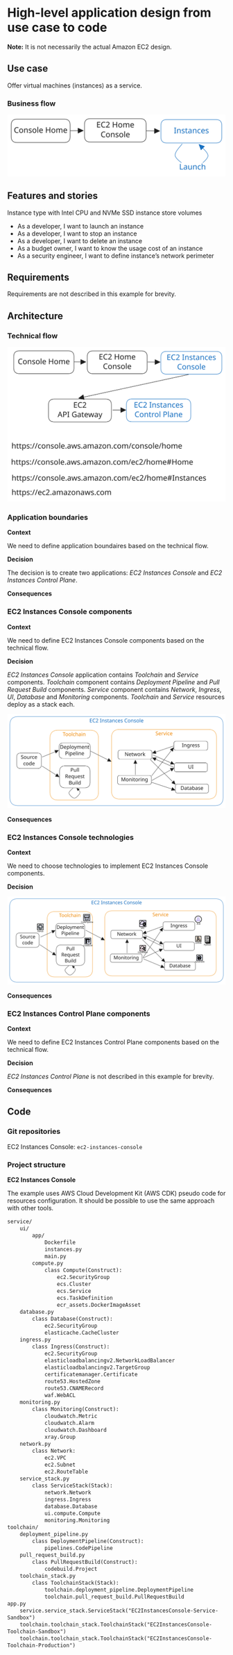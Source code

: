 # High-level application design from use case to code
**Note:** It is not necessarily the actual Amazon EC2 design.

## Use case
Offer virtual machines (instances) as a service.

### Business flow
![](/images/ec2-use-case.svg)

## Features and stories
Instance type with Intel CPU and NVMe SSD instance store volumes
* As a developer, I want to launch an instance
* As a developer, I want to stop an instance
* As a developer, I want to delete an instance
* As a budget owner, I want to know the usage cost of an instance
* As a security engineer, I want to define instance’s network perimeter

## Requirements
Requirements are not described in this example for brevity.

## Architecture

### Technical flow
![](/images/ec2-system-architecture.svg)

### Application boundaries
**Context**

We need to define application boundaires based on the technical flow.

**Decision**

The decision is to create two applications: _EC2 Instances Console_ and _EC2 Instances Control Plane_. 

**Consequences**

### EC2 Instances Console components

**Context**

We need to define EC2 Instances Console components based on the technical flow.

**Decision**

_EC2 Instances Console_ application contains _Toolchain_ and _Service_ components. _Toolchain_ component contains _Deployment Pipeline_ and _Pull Request Build_ components. _Service_ component contains _Network_, _Ingress_, _UI_, _Database_ and _Monitoring_ components. _Toolchain_ and _Service_ resources deploy as a stack each.

![](/images/ec2-application-architecture.svg)

**Consequences**

### EC2 Instances Console technologies

**Context**

We need to choose technologies to implement EC2 Instances Console components.

**Decision**

![](/images/ec2-technology-selection.svg)

**Consequences**


### EC2 Instances Control Plane components

**Context**

We need to define EC2 Instances Control Plane components based on the technical flow.

**Decision**

_EC2 Instances Control Plane_ is not described in this example for brevity.

**Consequences**

## Code

### Git repositories
EC2 Instances Console: `ec2-instances-console`

### Project structure

**EC2 Instances Console**

The example uses AWS Cloud Development Kit (AWS CDK) pseudo code for resources configuration. It should be possible to use the same approach with other tools.

```
service/
    ui/
        app/
            Dockerfile
            instances.py
            main.py
        compute.py
            class Compute(Construct):
                ec2.SecurityGroup
                ecs.Cluster
                ecs.Service
                ecs.TaskDefinition
                ecr_assets.DockerImageAsset
    database.py
        class Database(Construct):
            ec2.SecurityGroup
            elasticache.CacheCluster
    ingress.py
        class Ingress(Construct):
            ec2.SecurityGroup
            elasticloadbalancingv2.NetworkLoadBalancer
            elasticloadbalancingv2.TargetGroup
            certificatemanager.Certificate
            route53.HostedZone
            route53.CNAMERecord
            waf.WebACL
    monitoring.py
        class Monitoring(Construct):
            cloudwatch.Metric
            cloudwatch.Alarm
            cloudwatch.Dashboard
            xray.Group
    network.py
        class Network:
            ec2.VPC
            ec2.Subnet
            ec2.RouteTable
    service_stack.py
        class ServiceStack(Stack):
            network.Network
            ingress.Ingress
            database.Database
            ui.compute.Compute
            monitoring.Monitoring
toolchain/
    deployment_pipeline.py
        class DeploymentPipeline(Construct):
            pipelines.CodePipeline
    pull_request_build.py
        class PullRequestBuild(Construct):
            codebuild.Project
    toolchain_stack.py
        class ToolchainStack(Stack):
            toolchain.deployment_pipeline.DeploymentPipeline
            toolchain.pull_request_build.PullRequestBuild
app.py
    service.service_stack.ServiceStack("EC2InstancesConsole-Service-Sandbox")
    toolchain.toolchain_stack.ToolchainStack("EC2InstancesConsole-Toolchain-Sandbox")
    toolchain.toolchain_stack.ToolchainStack("EC2InstancesConsole-Toolchain-Production")
```